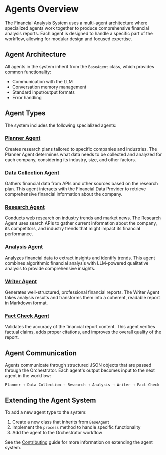 # Agents Overview

The Financial Analysis System uses a multi-agent architecture where specialized agents work together to produce comprehensive financial analysis reports. Each agent is designed to handle a specific part of the workflow, allowing for modular design and focused expertise.

## Agent Architecture

All agents in the system inherit from the `BaseAgent` class, which provides common functionality:

- Communication with the LLM
- Conversation memory management
- Standard input/output formats
- Error handling

## Agent Types

The system includes the following specialized agents:

### [Planner Agent](planner_agent.md)

Creates research plans tailored to specific companies and industries. The Planner Agent determines what data needs to be collected and analyzed for each company, considering its industry, size, and other factors.

### [Data Collection Agent](data_collection_agent.md)

Gathers financial data from APIs and other sources based on the research plan. This agent interacts with the Financial Data Provider to retrieve comprehensive financial information about the company.

### [Research Agent](research_agent.md)

Conducts web research on industry trends and market news. The Research Agent uses search APIs to gather current information about the company, its competitors, and industry trends that might impact its financial performance.

### [Analysis Agent](analysis_agent.md)

Analyzes financial data to extract insights and identify trends. This agent combines algorithmic financial analysis with LLM-powered qualitative analysis to provide comprehensive insights.

### [Writer Agent](writer_agent.md)

Generates well-structured, professional financial reports. The Writer Agent takes analysis results and transforms them into a coherent, readable report in Markdown format.

### [Fact Check Agent](fact_check_agent.md)

Validates the accuracy of the financial report content. This agent verifies factual claims, adds proper citations, and improves the overall quality of the report.

## Agent Communication

Agents communicate through structured JSON objects that are passed through the Orchestrator. Each agent's output becomes input to the next agent in the workflow:

```
Planner → Data Collection → Research → Analysis → Writer → Fact Check
```

## Extending the Agent System

To add a new agent type to the system:

1. Create a new class that inherits from `BaseAgent`
2. Implement the `process` method to handle specific functionality
3. Add the agent to the Orchestrator workflow

See the [Contributing](../contributing.md) guide for more information on extending the agent system.
